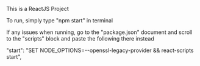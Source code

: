 This is a ReactJS Project

To run, simply type "npm start" in terminal

If any issues when running, go to the "package.json" document and scroll to the "scripts" block and paste the following there instead

"start": "SET NODE_OPTIONS=--openssl-legacy-provider && react-scripts start",
